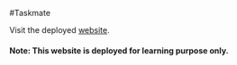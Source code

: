 #Taskmate

Visit the deployed [website](https://taskmatetodo.herokuapp.com/).

#### Note: This website is deployed for learning purpose only.
